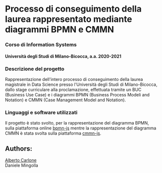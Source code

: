 # Processo di conseguimento della laurea rappresentato mediante diagrammi BPMN e CMMN
### Corso di Information Systems
#### Università degli Studi di Milano-Bicocca, a.a. 2020-2021

### Descrizione del progetto
Rappresentazione dell'intero processo di conseguimento della laurea magistrale in Data Science presso l'Università degli Studi di Milano-Bicocca, dallo stage curriculare alla proclamazione, effettuata tramite un BUC (Business Use Case) e i diagrammi BPMN (Business Process Modeli and Notation) e CMMN (Case Management Model and Notation).

### Linguaggi e software utilizzati
Il progetto è stato svolto, per la rappresentazione del diagramma BPMN, sulla piattaforma online [bpmn-js](https://bpmn.io/toolkit/bpmn-js/) mentre la rappresentazione del diagramma CMMN è stata svolta sulla piattaforma [cmmn-js](https://bpmn.io/toolkit/cmmn-js/).  

## Authors:  
  
[Alberto Carlone](https://github.com/BigCarl89)  
Daniele Mingolla
